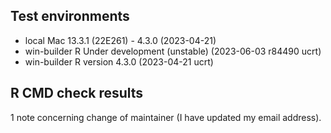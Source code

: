 ## Test environments
* local Mac 13.3.1 (22E261) - 4.3.0 (2023-04-21)
* win-builder R Under development (unstable) (2023-06-03 r84490 ucrt)
* win-builder R version 4.3.0 (2023-04-21 ucrt)

## R CMD check results
1 note concerning change of maintainer (I have updated my email address).